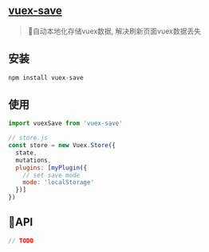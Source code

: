 ## [vuex-save](https://github.com/BiYuqi/vuex-save)

> 自动本地化存储vuex数据, 解决刷新页面vuex数据丢失

## 安装
```js
npm install vuex-save
```
## 使用
```js
import vuexSave from 'vuex-save'

// store.js
const store = new Vuex.Store({
  state,
  mutations,
  plugins: [myPlugin({
    // set save mode
    mode: 'localStorage'
  })]
})
```
## API

```js
// TODO
```
